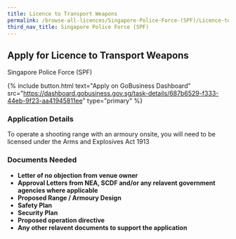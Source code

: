 ```yaml
---
title: Licence to Transport Weapons
permalink: /browse-all-licences/Singapore-Police-Force-(SPF)/Licence-to-Transport-Weapons
third_nav_title: Singapore Police Force (SPF)
---
```


## Apply for Licence to Transport Weapons

Singapore Police Force (SPF)

{% include button.html text="Apply on GoBusiness Dashboard" src="https://dashboard.gobusiness.gov.sg/task-details/687b6529-f333-44eb-9f23-aa41945811ee" type="primary" %}

<H3>Application Details</H3>

<p>To operate a shooting range with an armoury onsite, you will need to be licensed under the Arms and Explosives Act 1913</p>

<H3>Documents Needed</H3>

<ul>
<li><strong>Letter of no objection from venue owner</strong></li>
<li><strong>Approval Letters from NEA, SCDF and/or any relavent government agencies where applicable</strong></li>
<li><strong>Proposed Range / Armoury Design</strong></li>
<li><strong>Safety Plan</strong></li>
<li><strong>Security Plan</strong></li>
<li><strong>Proposed operation directive</strong></li>
<li><strong>Any other relavent documents to support the application</strong></li>
</ul>

